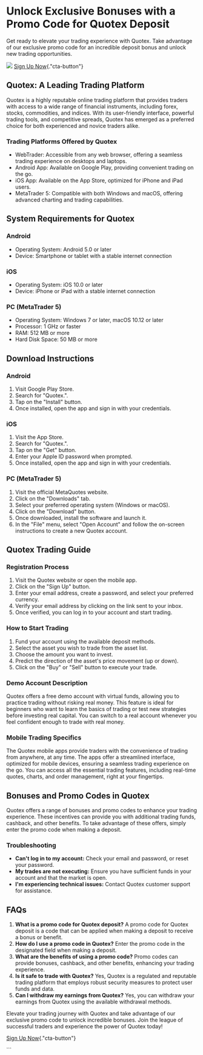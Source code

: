 

# Unlock Exclusive Bonuses with a Promo Code for Quotex Deposit

Get ready to elevate your trading experience with Quotex. Take advantage
of our exclusive promo code for an incredible deposit bonus and unlock
new trading opportunities.

[![](https://static.quotex.io/files/4_en/300_250.jpg)](https://traff.sbs/brokerqxlid)
[Sign Up
Now](\%22https://traff.sbs/brokerqxsignup\%22){."cta-button"}




## Quotex: A Leading Trading Platform

Quotex is a highly reputable online trading platform that provides
traders with access to a wide range of financial instruments, including
forex, stocks, commodities, and indices. With its user-friendly
interface, powerful trading tools, and competitive spreads, Quotex has
emerged as a preferred choice for both experienced and novice traders
alike.

### Trading Platforms Offered by Quotex

-   WebTrader: Accessible from any web browser, offering a seamless
    trading experience on desktops and laptops.
-   Android App: Available on Google Play, providing convenient trading
    on the go.
-   iOS App: Available on the App Store, optimized for iPhone and iPad
    users.
-   MetaTrader 5: Compatible with both Windows and macOS, offering
    advanced charting and trading capabilities.

## System Requirements for Quotex

### Android

-   Operating System: Android 5.0 or later
-   Device: Smartphone or tablet with a stable internet connection

### iOS

-   Operating System: iOS 10.0 or later
-   Device: iPhone or iPad with a stable internet connection

### PC (MetaTrader 5)

-   Operating System: Windows 7 or later, macOS 10.12 or later
-   Processor: 1 GHz or faster
-   RAM: 512 MB or more
-   Hard Disk Space: 50 MB or more

## Download Instructions

### Android

1.  Visit Google Play Store.
2.  Search for "Quotex.".
3.  Tap on the "Install" button.
4.  Once installed, open the app and sign in with your credentials.

### iOS

1.  Visit the App Store.
2.  Search for "Quotex.".
3.  Tap on the "Get" button.
4.  Enter your Apple ID password when prompted.
5.  Once installed, open the app and sign in with your credentials.

### PC (MetaTrader 5)

1.  Visit the official MetaQuotes website.
2.  Click on the "Downloads" tab.
3.  Select your preferred operating system (Windows or macOS).
4.  Click on the "Download" button.
5.  Once downloaded, install the software and launch it.
6.  In the "File" menu, select "Open Account" and follow the
    on-screen instructions to create a new Quotex account.

## Quotex Trading Guide

### Registration Process

1.  Visit the Quotex website or open the mobile app.
2.  Click on the "Sign Up" button.
3.  Enter your email address, create a password, and select your
    preferred currency.
4.  Verify your email address by clicking on the link sent to your
    inbox.
5.  Once verified, you can log in to your account and start trading.

### How to Start Trading

1.  Fund your account using the available deposit methods.
2.  Select the asset you wish to trade from the asset list.
3.  Choose the amount you want to invest.
4.  Predict the direction of the asset\'s price movement (up or down).
5.  Click on the "Buy" or "Sell" button to execute your
    trade.

### Demo Account Description

Quotex offers a free demo account with virtual funds, allowing you to
practice trading without risking real money. This feature is ideal for
beginners who want to learn the basics of trading or test new strategies
before investing real capital. You can switch to a real account whenever
you feel confident enough to trade with real money.

### Mobile Trading Specifics

The Quotex mobile apps provide traders with the convenience of trading
from anywhere, at any time. The apps offer a streamlined interface,
optimized for mobile devices, ensuring a seamless trading experience on
the go. You can access all the essential trading features, including
real-time quotes, charts, and order management, right at your
fingertips.

## Bonuses and Promo Codes in Quotex

Quotex offers a range of bonuses and promo codes to enhance your trading
experience. These incentives can provide you with additional trading
funds, cashback, and other benefits. To take advantage of these offers,
simply enter the promo code when making a deposit.

### Troubleshooting

-   **Can\'t log in to my account:** Check your email and password, or
    reset your password.
-   **My trades are not executing:** Ensure you have sufficient funds in
    your account and that the market is open.
-   **I\'m experiencing technical issues:** Contact Quotex customer
    support for assistance.

## FAQs

1.  **What is a promo code for Quotex deposit?** A promo code for Quotex
    deposit is a code that can be applied when making a deposit to
    receive a bonus or benefit.
2.  **How do I use a promo code in Quotex?** Enter the promo code in the
    designated field when making a deposit.
3.  **What are the benefits of using a promo code?** Promo codes can
    provide bonuses, cashback, and other benefits, enhancing your
    trading experience.
4.  **Is it safe to trade with Quotex?** Yes, Quotex is a regulated and
    reputable trading platform that employs robust security measures to
    protect user funds and data.
5.  **Can I withdraw my earnings from Quotex?** Yes, you can withdraw
    your earnings from Quotex using the available withdrawal methods.

Elevate your trading journey with Quotex and take advantage of our
exclusive promo code to unlock incredible bonuses. Join the league of
successful traders and experience the power of Quotex today!

[Sign Up
Now](\%22https://traff.sbs/brokerqxsignup\%22){."cta-button"}

\`\`\`

